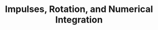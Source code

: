 ---
title: Impulses, Rotation, and Numerical Integration
summary: 'DESCRIPTION'
datePublished: '23 May 2024'

series:
  seriesName: breadcrumbs-game-physics
  seriesNumber: 2
---